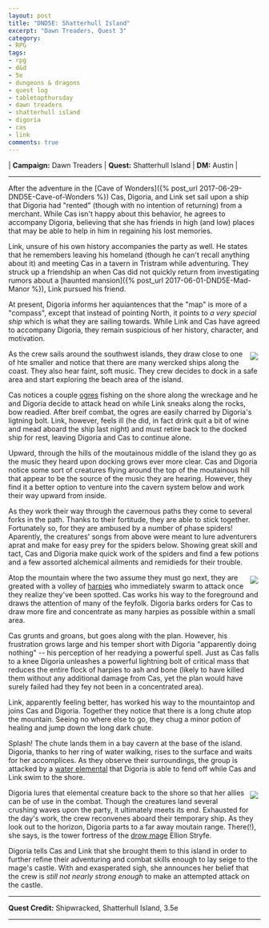 ```yaml
---
layout: post
title: "DND5E: Shatterhull Island"
excerpt: "Dawn Treaders, Quest 3"
category:
- RPG
tags:
- rpg
- d&d
- 5e
- dungeons & dragons
- quest log
- tabletopthursday
- dawn treaders
- shatterhull island
- digoria
- cas
- link
comments: true
---
```


| **Campaign:**  Dawn Treaders | **Quest:**  Shatterhull Island | **DM:** Austin |

---

After the adventure in the [Cave of Wonders]({% post_url 2017-06-29-DND5E-Cave-of-Wonders %}) Cas, Digoria, and Link set sail upon a ship that Digoria had "rented" (though with no intention of returning) from a merchant.  While Cas isn't happy about this behavior, he agrees to accompany Digoria, believing that she has friends in high (and low) places that may be able to help in him in regaining his lost memories.

Link, unsure of his own history accompanies the party as well.  He states that he remembers leaving his homeland (though he can't recall anything about it) and meeting Cas in a tavern in Tristram while adventuring.  They struck up a friendship an when Cas did not quickly return from investigating rumors about a [haunted mansion]({% post_url 2017-06-01-DND5E-Mad-Manor %}), Link pursued his friend.

At present, Digoria informs her aquiantences that the "map" is more of a "compass", except that instead of pointing North, it points to *a very special ship* which is what they are sailing towards.  While Link and Cas have agreed to accompany Digoria, they remain suspicious of her history, character, and motivation.

<a href="https://s-media-cache-ak0.pinimg.com/236x/79/a4/ef/79a4ef9aa52be3222fc9f80ad305aea5.jpg"><img src="https://s-media-cache-ak0.pinimg.com/236x/79/a4/ef/79a4ef9aa52be3222fc9f80ad305aea5.jpg" style="max-width: 30%; height: auto; float: right; margin: 5px"></a>

As the crew sails around the southwest islands, they draw close to one of hte smaller and notice that there are many wercked ships along the coast.  They also hear faint, soft music.  They crew decides to dock in a safe area and start exploring the beach area of the island.

Cas notices a couple [ogres](https://chisaipete.github.io/bestiary/creatures/ogre) fishing on the shore along the wreckage and he and Digoria decide to attack head on while Link sneaks along the rocks, bow readied.  After breif combat, the ogres are easily charred by Digoria's ligtning bolt.  Link, however, feels ill (he did, in fact drink quit a bit of wine and mead aboard the ship last night) and must retire back to the docked ship for rest, leaving Digoria and Cas to continue alone.

Upward, through the hills of the moutainous middle of the island they go as the music they heard upon docking grows ever more clear.  Cas and Digoria notice some sort of creatures flying around the top of the moutainous hill that appear to be the source of the music they are hearing.  However, they find it a better option to venture into the cavern system below and work their way upward from inside.

As they work their way through the cavernous paths they come to several forks in the path.  Thanks to their fortitude, they are able to stick together.  Fortunately so, for they are ambused by a number of phase spiders!  Aparently, the creatures' songs from above were meant to lure adventurers aprat and make for easy prey for the spiders below.  Showing great skill and tact, Cas and Digoria make quick work of the spiders and find a few potions and a few assorted alchemical ailments and remidieds for their trouble.

<a href="https://s-media-cache-ak0.pinimg.com/736x/f6/86/71/f686718e8b3fb5d5f8dc12c412f0db5f.jpg"><img src="https://s-media-cache-ak0.pinimg.com/736x/f6/86/71/f686718e8b3fb5d5f8dc12c412f0db5f.jpg" style="max-width: 30%; height: auto; float: right; margin: 5px"></a>

Atop the mountain where the two assume they must go next, they are greated with a volley of [harpies](https://chisaipete.github.io/bestiary/creatures/harpy) who immediately swarm to attack once they realize they've been spotted.  Cas works his way to the foreground and draws the attention of many of the feyfolk.  Digoria barks orders for Cas to draw more fire and concentrate as many harpies as possible within a small area.

Cas grunts and groans, but goes along with the plan.  However, his frustration grows large and his temper short with Digoria "apparently doing nothing" -- his perception of her readying a powerful spell.  Just as Cas falls to a knee Digoria unleashes a powerful lightning bolt of critical mass that reduces the entire flock of harpies to ash and bone (likely to have killed them without any additional damage from Cas, yet the plan would have surely failed had they fey not been in a concentrated area).

Link, apparently feeling better, has worked his way to the mountaintop and joins Cas and Digoria.  Together they notice that there is a long chute atop the mountain.  Seeing no where else to go, they chug a minor potion of healing and jump down the long dark chute.

Splash!  The chute lands them in a bay cavern at the base of the island.  Digoria, thanks to her ring of water walking, rises to the surface and waits for her accomplices.  As they observe their surroundings, the group is attacked by a [water elemental](https://chisaipete.github.io/bestiary/creatures/water-elemental) that Digoria is able to fend off while Cas and Link swim to the shore.

<a href="http://vignette1.wikia.nocookie.net/pathfinder/images/1/15/Water_elemental.jpg/revision/latest?cb=20090916071445"><img src="http://vignette1.wikia.nocookie.net/pathfinder/images/1/15/Water_elemental.jpg/revision/latest?cb=20090916071445" style="max-width: 30%; height: auto; float: right; margin: 5px"></a>

Digoria lures that elemental creature back to the shore so that her allies can be of use in the combat.  Though the creatures land several crushing waves upon the party, it ultimately meets its end.  Exhausted for the day's work, the crew reconvenes aboard their temporary ship.  As they look out to the horizon, Digoria parts to a far away moutain range.  There(!), she says, is the tower fortress of the [drow mage](https://chisaipete.github.io/bestiary/creatures/drow-mage) Ellion Stryfe.

Digoria tells Cas and Link that she brought them to this island in order to further refine their adventuring and combat skills enough to lay seige to the mage's castle.  With and exasperated sigh, she announces her belief that the crew is *still not nearly strong enough* to make an attempted attack on the castle.

---

**Quest Credit:**  Shipwracked, Shatterhull Island, 3.5e

---

<!--
DM NOTES

Last Quest:
- 1400 xp Cave of Wonders
- Link gets Phantom Disaster 1d10
- Cas get Fume Greatsword, 1d10
- Digoria get Grand Frostbitten Rapier 1d10

- Notable Posessions
  - Lense of Truth (Cas)
  - 1 Potion of Healing (Link)
  - Strange / Compass Map (Digoria)

Scene 1:  at sea
600 xp each for roleplaying experience

Cas
+ 2400xp

Link
+ 950xp

Digoria
+ 3900xp

-->
